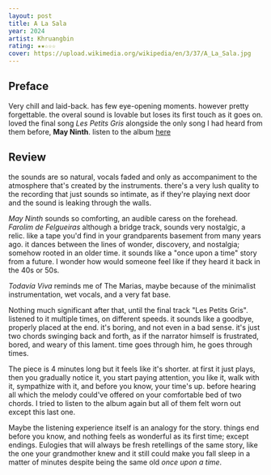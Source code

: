 ```yaml
---
layout: post
title: A La Sala
year: 2024
artist: Khruangbin
rating: ★★☆☆☆
cover: https://upload.wikimedia.org/wikipedia/en/3/37/A_La_Sala.jpg
---
```


## Preface
Very chill and laid-back. has few eye-opening moments. however pretty forgettable. the overal sound is lovable but loses its first touch as it goes on. loved the final song *Les Petits Gris* alongside the only song I had heard from them before, **May Ninth**. listen to the album [here](https://khruangbin.bandcamp.com/album/a-la-sala
)

## Review
the sounds are so natural, vocals faded and only as accompaniment to the atmosphere that's created by the instruments. there's a very lush quality to the recording that just sounds so intimate, as if they're playing next door and the sound is leaking through the walls.

*May Ninth* sounds so comforting, an audible caress on the forehead. *Farolim de Felgueiras* although a bridge track, sounds very nostalgic, a relic. like a tape you'd find in your grandparents basement from many years ago. it dances between the lines of wonder, discovery, and nostalgia; somehow rooted in an older time. it sounds like a "once upon a time" story from a future. I wonder how would someone feel like if they heard it back in the 40s or 50s.

*Todavía Viva* reminds me of The Marias, maybe because of the minimalist instrumentation, wet vocals, and a very fat base.

Nothing much significant after that, until the final track "Les Petits Gris". listened to it multiple times, on different speeds. it sounds like a goodbye, properly placed at the end. it's boring, and not even in a bad sense. it's just two chords swinging back and forth, as if the narrator himself is frustrated, bored, and weary of this lament. time goes through him, he goes through times.

The piece is 4 minutes long but it feels like it's shorter. at first it just plays, then you gradually notice it, you start paying attention, you like it, walk with it, sympathize with it, and before you know, your time's up. before hearing all which the melody could've offered on your comfortable bed of two chords. I tried to listen to the album again but all of them felt worn out except this last one.

Maybe the listening experience itself is an analogy for the story. things end before you know, and nothing feels as wonderful as its first time; except endings.
Eulogies that will always be fresh retellings of the same story, like the one your grandmother knew and it still could make you fall sleep in a matter of minutes despite being the same old *once upon a time*.
